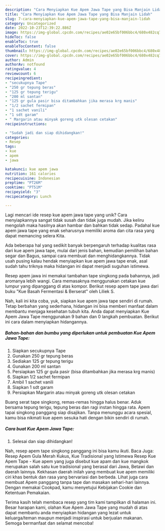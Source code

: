 ```yaml
---
description: "Cara Menyiapkan Kue Apem Jawa Tape yang Bisa Manjain Lidah"
title: "Cara Menyiapkan Kue Apem Jawa Tape yang Bisa Manjain Lidah"
slug: 7-cara-menyiapkan-kue-apem-jawa-tape-yang-bisa-manjain-lidah
category: Uncategorized
date: 2022-10-23T12:39:22.886Z
image: https://img-global.cpcdn.com/recipes/ae02e65bf006bbc4/680x482cq70/kue-apem-jawa-tape-foto-resep-utama.jpg
hideToc: false
enableToc: true
enableTocContent: false
thumbnail: https://img-global.cpcdn.com/recipes/ae02e65bf006bbc4/680x482cq70/kue-apem-jawa-tape-foto-resep-utama.jpg
cover: https://img-global.cpcdn.com/recipes/ae02e65bf006bbc4/680x482cq70/kue-apem-jawa-tape-foto-resep-utama.jpg
author: Admin
authorAv: notfound
ratingvalue: 4
reviewcount: 6
recipeingredient:
- "secukupnya Tape"
- "250 gr tepung beras"
- "125 gr tepung terigu"
- "200 ml santan"
- "125 gr gula pasir bisa ditambahkan jika merasa krg manis"
- "1/2 sachet fermipan"
- "1 sachet vanili"
- "1 sdt garam"
- " Margarin atau minyak goreng utk olesan cetakan"
recipeinstructions:

- "Sudah jadi dan siap dihidangkan!"
categories:
- Resep
tags:
- kue
- apem
- jawa

katakunci: kue apem jawa 
nutrition: 161 calories
recipecuisine: Indonesian
preptime: "PT26M"
cooktime: "PT51M"
recipeyield: "3"
recipecategory: Lunch

---
```





Lagi mencari ide resep kue apem jawa tape yang unik? Cara menyiapkannya sangat tidak susah dan tidak juga mudah. Jika keliru mengolah maka hasilnya akan hambar dan bahkan tidak sedap. Padahal kue apem jawa tape yang enak seharusnya memiliki aroma dan cita rasa yang dapat memancing selera Kita.





Ada beberapa hal yang sedikit banyak berpengaruh terhadap kualitas rasa dari kue apem jawa tape, mulai dari jenis bahan, kemudian pemilihan bahan segar dan Bagus, sampai cara membuat dan menghidangkannya. Tidak usah pusing kalau hendak menyiapkan kue apem jawa tape enak,      asal sudah tahu triknya maka hidangan ini dapat menjadi suguhan istimewa.














Resep apem jawa ini memakai tambahan tape singkong pada bahannya, jadi aromanya lebih wangi. Cara memasaknya menggunakan cetakan kue lumpur yang dipanggang di atas kompor. Berikut resep apem tape jawa dari buku &#34;Kue Basah Fermentasi &amp; Berserat&#34; oleh Liliek S.






Nah, kali ini kita coba, yuk, siapkan kue apem jawa tape sendiri di rumah. Tetap berbahan yang sederhana, hidangan ini bisa memberi manfaat dalam membantu menjaga kesehatan tubuh kita. Anda dapat menyiapkan Kue Apem Jawa Tape menggunakan 9 bahan dan 0 langkah pembuatan. Berikut ini cara dalam menyiapkan hidangannya.

<!--inarticleads1-->

##### Bahan-bahan dan bumbu yang diperlukan untuk pembuatan Kue Apem Jawa Tape:

1. Siapkan secukupnya Tape
1. Gunakan 250 gr tepung beras
1. Sediakan 125 gr tepung terigu
1. Gunakan 200 ml santan
1. Persiapkan 125 gr gula pasir (bisa ditambahkan jika merasa krg manis)
1. Siapkan 1/2 sachet fermipan
1. Ambil 1 sachet vanili
1. Siapkan 1 sdt garam
1. Persiapkan  Margarin atau minyak goreng utk olesan cetakan


Buang serat tape singkong, remas-remas hingga halus benar. Aduk bersama tepung terigu, tepung beras dan ragi instan hingga rata. Apem tapai singkong panggang siap disajikan. Tanpa menunggu acara spesial, kamu bisa nikmati kue apem sesuka hati dengan bikin sendiri di rumah. 

<!--inarticleads2-->

##### Cara buat Kue Apem Jawa Tape:


1. Selesai dan siap dihidangkan!

Nah, resep apem tape singkong panggang ini bisa kamu ikuti. Baca Juga: Resep Apem Gula Merah Kukus, Kue Tradisional yang Istimewa Resep Kue Apem Tape - Kue apem yang juga disebut kue apam dan kue mangkok merupakan salah satu kue tradisional yang berasal dari Jawa, Betawi dan daerah lainnya. Kekhasan daerah inilah yang membuat kue apem memiliki ciri khas bentuk dan rasa yang bervariasi dan berbeda. Lihat juga cara membuat Apem panggang tanpa tape dan masakan sehari-hari lainnya. Dengan memakai Cookpad, kamu menyetujui Kebijakan Cookie dan Ketentuan Pemakaian. 

Terima kasih telah membaca resep yang tim kami tampilkan di halaman ini. Besar harapan kami, olahan Kue Apem Jawa Tape yang mudah di atas dapat membantu anda menyiapkan hidangan yang lezat untuk keluarga/teman maupun menjadi inspirasi untuk berjualan makanan. Semoga bermanfaat dan selamat mencoba!
